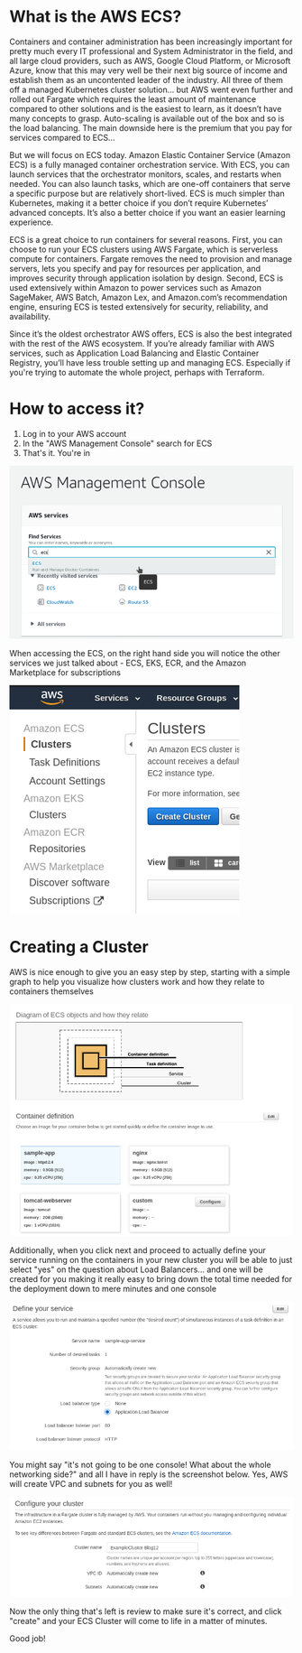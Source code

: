 # What is the AWS ECS?

Containers and container administration has been increasingly important for pretty much every IT professional and System Administrator in the field, and all large cloud providers, such as AWS, Google Cloud Platform, or Microsoft Azure, know that this may very well be their next big source of income and establish them as an uncontented leader of the industry. All three of them off a managed Kubernetes cluster solution... but AWS went even further and rolled out Fargate which requires the least amount of maintenance compared to other solutions and is the easiest to learn, as it doesn’t have many concepts to grasp. Auto-scaling is available out of the box and so is the load balancing. The main downside here is the premium that you pay for services compared to ECS...

But we will focus on ECS today. Amazon Elastic Container Service (Amazon ECS) is a fully managed container orchestration service. With ECS, you can launch services that the orchestrator monitors, scales, and restarts when needed. You can also launch tasks, which are one-off containers that serve a specific purpose but are relatively short-lived. ECS is much simpler than Kubernetes, making it a better choice if you don’t require Kubernetes’ advanced concepts. It’s also a better choice if you want an easier learning experience.

ECS is a great choice to run containers for several reasons. First, you can choose to run your ECS clusters using AWS Fargate, which is serverless compute for containers. Fargate removes the need to provision and manage servers, lets you specify and pay for resources per application, and improves security through application isolation by design. Second, ECS is used extensively within Amazon to power services such as Amazon SageMaker, AWS Batch, Amazon Lex, and Amazon.com’s recommendation engine, ensuring ECS is tested extensively for security, reliability, and availability.

Since it’s the oldest orchestrator AWS offers, ECS is also the best integrated with the rest of the AWS ecosystem. If you’re already familiar with AWS services, such as Application Load Balancing and Elastic Container Registry, you’ll have less trouble setting up and managing ECS. Especially if you're trying to automate the whole project, perhaps with Terraform.

# How to access it?

1. Log in to your AWS account
2. In the "AWS Management Console" search for ECS
3. That's it. You're in

![ManagementConsole](ECS-1.png)

When accessing the ECS, on the right hand side you will notice the other services we just talked about - ECS, EKS, ECR, and the Amazon Marketplace for subscriptions

![ECSandEKS](ECS-2.png)

# Creating a Cluster

AWS is nice enough to give you an easy step by step, starting with a simple graph to help you visualize how clusters work and how they relate to containers themselves

![Graph](ECS-3.png)

Additionally, when you click next and proceed to actually define your service running on the containers in your new cluster you will be able to just select "yes" on the question about Load Balancers... and one will be created for you making it really easy to bring down the total time needed for the deployment down to mere minutes and one console

![LoadBalancers](ECS-4.png)

You might say "it's not going to be one console! What about the whole networking side?" and all I have in reply is the screenshot below. Yes, AWS will create VPC and subnets for you as well!

![Subnets](ECS-5.png)

Now the only thing that's left is review to make sure it's correct, and click "create" and your ECS Cluster will come to life in a matter of minutes.

Good job!
